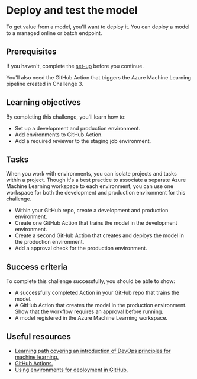 # Deploy and test the model

To get value from a model, you'll want to deploy it. You can deploy a model to a managed online or batch endpoint.

## Prerequisites

If you haven't, complete the [set-up](00-set-up.md) before you continue.

You'll also need the GitHub Action that triggers the Azure Machine Learning pipeline created in Challenge 3. 

## Learning objectives

By completing this challenge, you'll learn how to:

- Set up a development and production environment.
- Add environments to GitHub Action.
- Add a required reviewer to the staging job environment.

## Tasks

When you work with environments, you can isolate projects and tasks within a project. Though it's a best practice to associate a separate Azure Machine Learning workspace to each environment, you can use one workspace for both the development and production environment for this challenge. 

- Within your GitHub repo, create a development and production environment. 
- Create one GitHub Action that trains the model in the development environment.
- Create a second GitHub Action that creates and deploys the model in the production environment.
- Add a approval check for the production environment. 

## Success criteria

To complete this challenge successfully, you should be able to show:

- A successfully completed Action in your GitHub repo that trains the model.
- A GitHub Action that creates the model in the production environment. Show that the workflow requires an approval before running.
- A model registered in the Azure Machine Learning workspace.

## Useful resources

- [Learning path covering an introduction of DevOps principles for machine learning.](https://docs.microsoft.com/learn/paths/introduction-machine-learn-operations/)
- [GitHub Actions.](https://docs.github.com/actions/guides)
- [Using environments for deployment in GitHub.](https://docs.github.com/actions/deployment/targeting-different-environments/using-environments-for-deployment)
